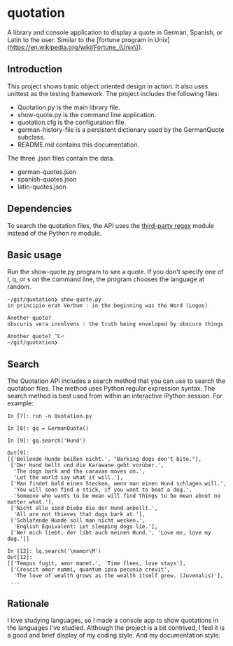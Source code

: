 # quotation
A library and console application to display a quote in German, Spanish, or Latin to the user. Similar to the [fortune program in Unix](https://en.wikipedia.org/wiki/Fortune_(Unix\)).

## Introduction
This project shows basic object oriented design in action. It also uses unittest as the testing framework. The project includes the following files:

* Quotation.py is the main library file.
* show-quote.py is the command line application.
* quotation.cfg is the configuration file.
* german-history-file is a persistent dictionary used by the GermanQuote subclass.
* README.md contains this documentation.

The three .json files contain the data.

* german-quotes.json
* spanish-quotes.json
* latin-quotes.json

## Dependencies

To search the quotation files, the API uses the [third-party regex](https://pypi.org/project/regex/) module instead of the Python re module.

## Basic usage
Run the show-quote.py program to see a quote. If you don't specify one of l, q, or s on the command line, the program chooses the language at random.

```
~/git/quotation❯ show-quote.py
in principio erat Verbum : in the beginning was the Word (Logos)

Another quote?
obscuris vera involvens : the truth being enveloped by obscure things

Another quote? ^C⏎
~/git/quotation❯
```

## Search
The Quotation API includes a search method that you can use to search the quotation files. The method uses Python regular expression syntax. The search method is best used from within an interactive iPython session. For example:

```
In [7]: run -n Quotation.py

In [8]: gq = GermanQuote()

In [9]: gq.search('Hund')

Out[9]:
[['Bellende Hunde beißen nicht.', "Barking dogs don't bite."],
 ['Der Hund bellt und die Karawane geht vorüber.',
  'The dogs bark and the caravan moves on.',
  'Let the world say what it will.'],
 ['Man findet bald einen Stecken, wenn man einen Hund schlagen will.',
  'You will soon find a stick, if you want to beat a dog.',
  'Someone who wants to be mean will find things to be mean about no matter what.'],
 ['Nicht alle sind Diebe die der Hund anbellt.',
  'All are not thieves that dogs bark at.'],
 ['Schlafende Hunde soll man nicht wecken.',
  'English Equivalent: Let sleeping dogs lie.'],
 ['Wer mich liebt, der libt auch meinen Hund.', 'Love me, love my dog.']]
```
```
In [12]: lq.search('\mamor\M')
Out[12]:
[['Tempus fugit, amor manet.', 'Time flees, love stays'],
 ['Crescit amor nummi, quantum ipsa pecunia crevit',
  'The love of wealth grows as the wealth itself grew. (Juvenalis)'],
 ...
```

## Rationale
I love studying languages, so I made a console app to show quotations in the languages I've studied.
Although the project is a bit contrived, I feel it is a good and brief display of my coding style. And my documentation style.
